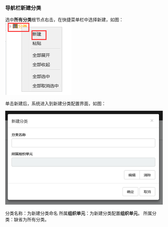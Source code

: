 ### 导航栏新建分类
选中**所有分类**根节点右击，在快捷菜单栏中选择新建，如图：
![](./images/导航栏新建分类1.png)

单击新建后，系统进入到新建分类配置界面，如图：

![](./images/导航栏新建分类2.png)

分类名称：为新建分类命名
所属**组织单元**：为新建分类配置**组织单元**。
所属分类：缺省为所有分类。